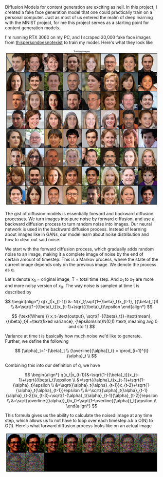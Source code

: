 Diffusion Models for content generation are exciting as hell. In this project, I created a fake face generation model that one could practically train on a personal computer. Just as most of us entered the realm of deep learning with the MNIST project, for me this project serves as a starting point for content generation models. 

I'm running RTX 3060 on my PC, and I scraped 30,000 fake face images from <a href="https://thispersondoesnotexist.com/">thispersondoesnotexist</a> to train my model. Here's what they look like

![alt text](https://github.com/Emericen/face_diffusion/blob/master/assets/demo-1.png?raw=true)

The gist of diffusion models is essentially forward and backward diffusion processes. We turn images into pure noise by forward diffusion, and use a backward diffusion process to turn random noise into images. Our neural network is used in the backward diffusion process. Instead of learning about images like in GANs, our model learn about noise distribution and how to clear out said noise.

We start with the forward diffusion process, which gradually adds random noise to an image, making it a complete image of noise by the end of certain amount of timestep. This is a Markov process, where the state of the current image depends only on the previous image. We denote the process as q.

Let's denote x<sub>0</sub> = original image, T = total time step. And x<sub>1</sub> to x<sub>T</sub> are more and more noisy version of x<sub>0</sub>. The way noise is sampled at time t is described by 

$$
\begin{align*}
q(x_t|x_{t-1}) &=N(x_t;\sqrt{1-{\beta}_t}x_{t-1}, {{\beta}_t}I) \\
&=\sqrt{1-{{\beta}_t}}x_{t-1}+\sqrt{{\beta}_t}\epsilon
\end{align*}
$$

$$
{\text{Where }} x_t=\text{output}, \sqrt{1-{{\beta}_t}}=\text{mean}, {{\beta}_t}I =\text{fixed variance}, {\epsilon\sim}N(0,1) \text{ meaning avg 0 and std 1}
$$

Variance at time t is basically how much noise we'd like to generate. Further, we define the following

$$
{\alpha}_t=1-{\beta}_t \\
{\overline{{\alpha}}_t} = \prod_{i=1}^{t} {\alpha}_t \\
$$

Combining this into our definition of q, we have

$$
\begin{align*}
q(x_t|x_{t-1})&=\sqrt{1-{{\beta}_t}}x_{t-1}+\sqrt{{\beta}_t}\epsilon \\
&=\sqrt{{\alpha}_t}x_{t-1}+\sqrt{1-{\alpha}_t}\epsilon \\
&=\sqrt{{\alpha}_t{\alpha}_{t-1}}x_{t-2}+\sqrt{1-{\alpha}_t{\alpha}_{t-1}}\epsilon \\
&=\sqrt{{\alpha}_t{\alpha}_{t-1}{\alpha}_{t-2}}x_{t-3}+\sqrt{1-{\alpha}_t{\alpha}_{t-1}{\alpha}_{t-2}}\epsilon \\
&=\sqrt{\overline{{\alpha}}_t}x_0+\sqrt{1-\overline{{\alpha}}_t}\epsilon \\
\end{align*}
$$

This formula gives us the ability to calculate the noised image at any time step, which allows us to not have to loop over each timestep a.k.a O(N) to O(1). Here's what forward diffusion process looks like on an actual image

![alt text](https://github.com/Emericen/face_diffusion/blob/master/assets/demo-2.png?raw=true)


